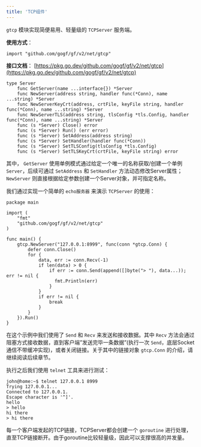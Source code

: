 ```yaml
---
title: 'TCP组件'
---
```


`gtcp` 模块实现简便易用、轻量级的 `TCPServer` 服务端。

**使用方式**：

```
import "github.com/gogf/gf/v2/net/gtcp"
```

**接口文档**： [https://pkg.go.dev/github.com/gogf/gf/v2/net/gtcp](https://pkg.go.dev/github.com/gogf/gf/v2/net/gtcp)

```
type Server
    func GetServer(name ...interface{}) *Server
    func NewServer(address string, handler func(*Conn), name ...string) *Server
    func NewServerKeyCrt(address, crtFile, keyFile string, handler func(*Conn), name ...string) *Server
    func NewServerTLS(address string, tlsConfig *tls.Config, handler func(*Conn), name ...string) *Server
    func (s *Server) Close() error
    func (s *Server) Run() (err error)
    func (s *Server) SetAddress(address string)
    func (s *Server) SetHandler(handler func(*Conn))
    func (s *Server) SetTLSConfig(tlsConfig *tls.Config)
    func (s *Server) SetTLSKeyCrt(crtFile, keyFile string) error
```

其中， `GetServer` 使用单例模式通过给定一个唯一的名称获取/创建一个单例 `Server`，后续可通过 `SetAddress` 和 `SetHandler` 方法动态修改Server属性； `NewServer` 则直接根据给定参数创建一个Server对象，并可指定名称。

我们通过实现一个简单的 `echo服务器` 来演示 `TCPServer` 的使用：

```
package main

import (
    "fmt"
    "github.com/gogf/gf/v2/net/gtcp"
)

func main() {
    gtcp.NewServer("127.0.0.1:8999", func(conn *gtcp.Conn) {
        defer conn.Close()
        for {
            data, err := conn.Recv(-1)
            if len(data) > 0 {
                if err := conn.Send(append([]byte("> "), data...)); err != nil {
                  fmt.Println(err)
                }
            }
            if err != nil {
                break
            }
        }
    }).Run()
}
```

在这个示例中我们使用了 `Send` 和 `Recv` 来发送和接收数据。其中 `Recv` 方法会通过阻塞方式接收数据，直到客户端”发送完毕一条数据”(执行一次 `Send`，底层Socket通信不带缓冲实现)，或者关闭链接。关于其中的链接对象 `gtcp.Conn` 的介绍，请继续阅读后续章节。

执行之后我们使用 `telnet` 工具来进行测试：

```
john@home:~$ telnet 127.0.0.1 8999
Trying 127.0.0.1...
Connected to 127.0.0.1.
Escape character is '^]'.
hello
> hello
hi there
> hi there
```

每一个客户端发起的TCP链接，TCPServer都会创建一个 `goroutine` 进行处理，直至TCP链接断开。由于goroutine比较轻量级，因此可以支撑很高的并发量。